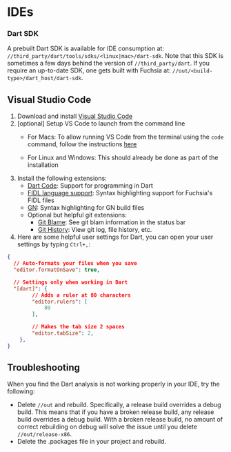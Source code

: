 # IDEs

### Dart SDK

A prebuilt Dart SDK is available for IDE consumption at:
`//third_party/dart/tools/sdks/<linux|mac>/dart-sdk`.
Note that this SDK is sometimes a few days behind the version of
`//third_party/dart`. If you require an up-to-date SDK, one gets built with
Fuchsia at:
`//out/<build-type>/dart_host/dart-sdk`.

## Visual Studio Code

1. Download and install [Visual Studio Code](https://code.visualstudio.com/)
1. [optional] Setup VS Code to launch from the command line
    * For Macs: To allow running VS Code from the terminal using the `code` command, follow the instructions [here](https://code.visualstudio.com/docs/setup/mac#_launching-from-the-command-line)

    * For Linux and Windows: This should already be done as part of the installation
1. Install the following extensions:
    * [Dart Code](https://marketplace.visualstudio.com/items?itemName=Dart-Code.dart-code): Support for programming in Dart
    * [FIDL language support](https://marketplace.visualstudio.com/items?itemName=fuchsia-authors.language-fidl): Syntax highlighting support for Fuchsia's FIDL files
    * [GN](https://marketplace.visualstudio.com/items?itemName=npclaudiu.vscode-gn): Syntax highlighting for GN build files
    * Optional but helpful git extensions:
      * [Git Blame](https://marketplace.visualstudio.com/items?itemName=waderyan.gitblame): See git blam information in the status bar
      * [Git History](https://marketplace.visualstudio.com/items?itemName=donjayamanne.githistory): View git log, file history, etc.
1. Here are some helpful user settings for Dart, you can open your user settings by typing `Ctrl+,`:
```json
{
  // Auto-formats your files when you save
  "editor.formatOnSave": true,

  // Settings only when working in Dart
  "[dart]": {
        // Adds a ruler at 80 characters
        "editor.rulers": [
            80
        ],

        // Makes the tab size 2 spaces
        "editor.tabSize": 2,
    },
}

```


## Troubleshooting

When you find the Dart analysis is not working properly in your IDE, try the
following:
- Delete `//out` and rebuild. Specifically, a release build overrides a debug
  build. This means that if you have a broken release build, any release build
  overrides a debug build. With a broken release build, no amount of correct
  rebuilding on debug will solve the issue until you delete
  `//out/release-x86`.
- Delete the .packages file in your project and rebuild.
